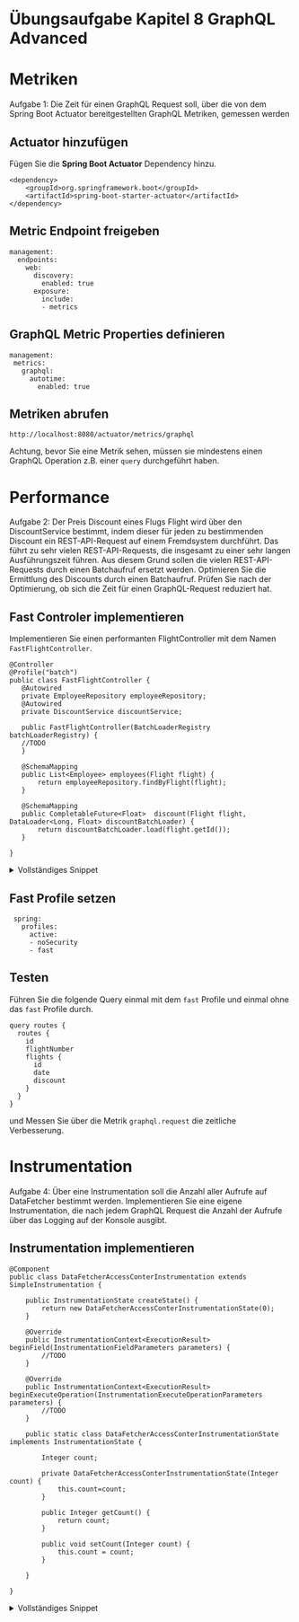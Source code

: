# Übungsaufgabe Kapitel 8 GraphQL Advanced   

# Metriken 
Aufgabe 1: Die Zeit für einen GraphQL Request soll, über die von dem Spring Boot Actuator bereitgestellten GraphQL Metriken, gemessen werden

## Actuator hinzufügen 

Fügen Sie die **Spring Boot Actuator** Dependency hinzu. 

```
<dependency>
	<groupId>org.springframework.boot</groupId>
	<artifactId>spring-boot-starter-actuator</artifactId>
</dependency>

```

## Metric Endpoint freigeben 

```
management:
  endpoints:
    web:
      discovery:
        enabled: true
      exposure:
        include:
        - metrics
```

## GraphQL Metric Properties definieren

 ```
management:
  metrics:
    graphql:
      autotime:
        enabled: true
```

## Metriken abrufen 

 ```
http://localhost:8080/actuator/metrics/graphql
```

Achtung, bevor Sie eine Metrik sehen, müssen sie mindestens einen GraphQL Operation z.B. einer ``query`` durchgeführt haben. 


# Performance 
Aufgabe 2: Der Preis Discount eines Flugs Flight wird über den DiscountService bestimmt, indem dieser für jeden zu bestimmenden Discount ein REST-API-Request auf einem Fremdsystem durchführt. Das führt zu sehr vielen REST-API-Requests, die insgesamt zu einer sehr langen Ausführungszeit führen. Aus diesem Grund sollen die vielen REST-API-Requests durch einen Batchaufruf ersetzt werden. Optimieren Sie die Ermittlung des Discounts durch einen Batchaufruf. Prüfen Sie nach der Optimierung, ob sich die Zeit für einen GraphQL-Request reduziert hat.   

## Fast Controler implementieren 

Implementieren Sie einen performanten FlightController mit dem Namen ``FastFlightController``. 

 ```
@Controller
@Profile("batch")
public class FastFlightController { 
    @Autowired 
    private EmployeeRepository employeeRepository;    
    @Autowired
    private DiscountService discountService;
    
    public FastFlightController(BatchLoaderRegistry batchLoaderRegistry) {
	//TODO               
    }
    
    @SchemaMapping
    public List<Employee> employees(Flight flight) {
    	return employeeRepository.findByFlight(flight);
    }  
    
    @SchemaMapping
    public CompletableFuture<Float>  discount(Flight flight, DataLoader<Long, Float> discountBatchLoader) {
    	return discountBatchLoader.load(flight.getId());
    }
    
}

```

<details>
	<summary>Vollständiges Snippet</summary>
	
```
@Controller
@Profile("batch")
public class FastFlightController { 
    @Autowired 
    private EmployeeRepository employeeRepository;    
    @Autowired
    private DiscountService discountService;
    
    public FastFlightController(BatchLoaderRegistry batchLoaderRegistry) {
         batchLoaderRegistry.forTypePair(Long.class, Float.class)
                 .registerBatchLoader(
                         (keys, batchEnvironment) -> Flux.fromIterable(discountService.getDiscountByIds(keys)));                        
    }
    
    @SchemaMapping
    public List<Employee> employees(Flight flight) {
    	return employeeRepository.findByFlight(flight);
    }  
    
    @SchemaMapping
    public CompletableFuture<Float>  discount(Flight flight, DataLoader<Long, Float> discountBatchLoader) {
    	return discountBatchLoader.load(flight.getId());
    }
    
}
```
</details>

## Fast Profile setzen 

```
 spring:
   profiles:
     active:
     - noSecurity
     - fast
```

## Testen 
Führen Sie die folgende Query einmal mit dem ``fast`` Profile und einmal ohne das ``fast`` Profile durch.

```
query routes {
  routes {
    id
    flightNumber
    flights {
      id
      date
      discount
    }
  }
}
```

und Messen Sie über die Metrik ``graphql.request`` die zeitliche Verbesserung.  


# Instrumentation 
Aufgabe 4: Über eine Instrumentation soll die Anzahl aller Aufrufe auf DataFetcher bestimmt werden. Implementieren Sie eine eigene Instrumentation, die nach jedem GraphQL Request die Anzahl der Aufrufe über das Logging auf der Konsole ausgibt. 

## Instrumentation implementieren 

```
@Component
public class DataFetcherAccessConterInstrumentation extends SimpleInstrumentation {

    public InstrumentationState createState() {
        return new DataFetcherAccessConterInstrumentationState(0);    
    }

    @Override
    public InstrumentationContext<ExecutionResult> beginField(InstrumentationFieldParameters parameters) {
        //TODO
    }

    @Override
    public InstrumentationContext<ExecutionResult> beginExecuteOperation(InstrumentationExecuteOperationParameters parameters) {
        //TODO
    }

    public static class DataFetcherAccessConterInstrumentationState implements InstrumentationState {

        Integer count;

        private DataFetcherAccessConterInstrumentationState(Integer count) {
            this.count=count;
        }

        public Integer getCount() {
            return count;
        }

        public void setCount(Integer count) {
            this.count = count;
        } 

    }
    
}

```

<details>
	<summary>Vollständiges Snippet</summary>
	
```
@Component
public class DataFetcherAccessConterInstrumentation extends SimpleInstrumentation {

    public InstrumentationState createState() {
        return new DataFetcherAccessConterInstrumentationState(0);    
    }

    @Override
    public InstrumentationContext<ExecutionResult> beginField(InstrumentationFieldParameters parameters) {
        DataFetcherAccessConterInstrumentationState state = parameters.getInstrumentationState();
        return SimpleInstrumentationContext.whenCompleted((data, exception) -> state.setCount(state.getCount()+1));
    }

    @Override
    public InstrumentationContext<ExecutionResult> beginExecuteOperation(InstrumentationExecuteOperationParameters parameters) {
        DataFetcherAccessConterInstrumentationState state = parameters.getInstrumentationState();
        return SimpleInstrumentationContext.whenCompleted((data, exception) -> System.out.println("Filed Count: " + state.getCount()));
    }

    public static class DataFetcherAccessConterInstrumentationState implements InstrumentationState {

        Integer-Number

        private DataFetcherAccessConterInstrumentationState(Integer count) {
            this.count=count;
        }

        public Integer getCount() {
            return count;
        }

        public void setCount(Integer count) {
            this.count = count;
        } 

    }
    
}
```
</details>

